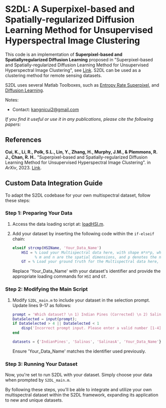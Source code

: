 # S2DL: A Superpixel-based and Spatially-regularized Diffusion Learning Method for Unsupervised Hyperspectral Image Clustering

This code is an implementation of **Superpixel-based and Spatiallyregularized Diffusion Learning** proposed in "Superpixel-based and Spatially-regularized Diffusion Learning Method for Unsupervised Hyperspectral Image Clustering", see [Link](https://arxiv.org/abs/2312.15447). S2DL can be used as a clustering method for remote sensing datasets.

S2DL uses several Matlab Toolboxes, such as [Entropy Rate Superpixel](https://github.com/mingyuliutw/EntropyRateSuperpixel), and [Diffusion Learning](https://github.com/sampolk/DiffusionLearning).

Notes:
- Contact: kangnicui2@gmail.com

*If you find it useful or use it in any publications, please cite the following papers:*
## References
**Cui, K., Li, R., Polk, S.L., Lin, Y., Zhang, H., Murphy, J.M., & Plemmons, R. J., Chan, R. H.**. "Superpixel-based and Spatially-regularized Diffusion Learning Method for Unsupervised Hyperspectral Image Clustering". in *ArXiv*, 2023. [Link](https://arxiv.org/abs/2312.15447).

## Custom Data Integration Guide

To adapt the S2DL codebase for your own multispectral dataset, follow these steps:

### Step 1: Preparing Your Data

1. Access the data loading script at: [loadHSI.m](https://github.com/ckn3/S2DL/blob/main/backEnd/Misc/Preprocessing/loadHSI.m).
2. Add your dataset by inserting the following code within the `if-elseif` chain:

    ```matlab
    elseif strcmp(HSIName, 'Your_Data_Name')
        HSI = % Load your Multispectral data here, with shape m*n*p, where:
              % m and n are the spatial dimensions, and p denotes the number of spectral bands.
        GT = % Load your ground truth for the Multispectral data here, with shape m*n.
    ```

    Replace 'Your_Data_Name' with your dataset's identifier and provide the appropriate loading commands for `HSI` and `GT`.

### Step 2: Modifying the Main Script

1. Modify `S2DL_main.m` to include your dataset in the selection prompt. Update lines 9-17 as follows:

    ```matlab
    prompt = 'Which dataset? \n 1) Indian Pines (Corrected) \n 2) Salinas (Corrected) \n 3) Salinas A (Corrected) \n 4) Your Data \n';
    DataSelected = input(prompt);
    if DataSelected > 4 || DataSelected < 1
        disp('Incorrect prompt input. Please enter a valid number [1-4].')
    end

    datasets = {'IndianPines', 'Salinas', 'SalinasA', 'Your_Data_Name'};
    ```

    Ensure 'Your_Data_Name' matches the identifier used previously.

### Step 3: Running Your Dataset

Now, you're set to run S2DL with your dataset. Simply choose your data when prompted by `S2DL_main.m`.

By following these steps, you'll be able to integrate and utilize your own multispectral dataset within the S2DL framework, expanding its application to new and unique datasets.
